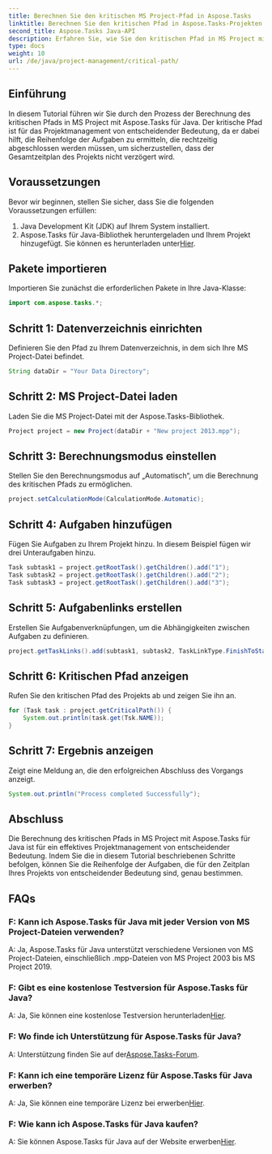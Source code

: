 ```yaml
---
title: Berechnen Sie den kritischen MS Project-Pfad in Aspose.Tasks
linktitle: Berechnen Sie den kritischen Pfad in Aspose.Tasks-Projekten
second_title: Aspose.Tasks Java-API
description: Erfahren Sie, wie Sie den kritischen Pfad in MS Project mit Aspose.Tasks für Java berechnen. Dies bietet eine Schritt-für-Schritt-Anleitung für ein effizientes Projektmanagement.
type: docs
weight: 10
url: /de/java/project-management/critical-path/
---
```

## Einführung
In diesem Tutorial führen wir Sie durch den Prozess der Berechnung des kritischen Pfads in MS Project mit Aspose.Tasks für Java. Der kritische Pfad ist für das Projektmanagement von entscheidender Bedeutung, da er dabei hilft, die Reihenfolge der Aufgaben zu ermitteln, die rechtzeitig abgeschlossen werden müssen, um sicherzustellen, dass der Gesamtzeitplan des Projekts nicht verzögert wird.
## Voraussetzungen
Bevor wir beginnen, stellen Sie sicher, dass Sie die folgenden Voraussetzungen erfüllen:
1. Java Development Kit (JDK) auf Ihrem System installiert.
2.  Aspose.Tasks für Java-Bibliothek heruntergeladen und Ihrem Projekt hinzugefügt. Sie können es herunterladen unter[Hier](https://releases.aspose.com/tasks/java/).

## Pakete importieren
Importieren Sie zunächst die erforderlichen Pakete in Ihre Java-Klasse:
```java
import com.aspose.tasks.*;
```
## Schritt 1: Datenverzeichnis einrichten
Definieren Sie den Pfad zu Ihrem Datenverzeichnis, in dem sich Ihre MS Project-Datei befindet.
```java
String dataDir = "Your Data Directory";
```
## Schritt 2: MS Project-Datei laden
Laden Sie die MS Project-Datei mit der Aspose.Tasks-Bibliothek.
```java
Project project = new Project(dataDir + "New project 2013.mpp");
```
## Schritt 3: Berechnungsmodus einstellen
Stellen Sie den Berechnungsmodus auf „Automatisch“, um die Berechnung des kritischen Pfads zu ermöglichen.
```java
project.setCalculationMode(CalculationMode.Automatic);
```
## Schritt 4: Aufgaben hinzufügen
Fügen Sie Aufgaben zu Ihrem Projekt hinzu. In diesem Beispiel fügen wir drei Unteraufgaben hinzu.
```java
Task subtask1 = project.getRootTask().getChildren().add("1");
Task subtask2 = project.getRootTask().getChildren().add("2");
Task subtask3 = project.getRootTask().getChildren().add("3");
```
## Schritt 5: Aufgabenlinks erstellen
Erstellen Sie Aufgabenverknüpfungen, um die Abhängigkeiten zwischen Aufgaben zu definieren.
```java
project.getTaskLinks().add(subtask1, subtask2, TaskLinkType.FinishToStart);
```
## Schritt 6: Kritischen Pfad anzeigen
Rufen Sie den kritischen Pfad des Projekts ab und zeigen Sie ihn an.
```java
for (Task task : project.getCriticalPath()) {
    System.out.println(task.get(Tsk.NAME));
}
```
## Schritt 7: Ergebnis anzeigen
Zeigt eine Meldung an, die den erfolgreichen Abschluss des Vorgangs anzeigt.
```java
System.out.println("Process completed Successfully");
```

## Abschluss
Die Berechnung des kritischen Pfads in MS Project mit Aspose.Tasks für Java ist für ein effektives Projektmanagement von entscheidender Bedeutung. Indem Sie die in diesem Tutorial beschriebenen Schritte befolgen, können Sie die Reihenfolge der Aufgaben, die für den Zeitplan Ihres Projekts von entscheidender Bedeutung sind, genau bestimmen.
## FAQs
### F: Kann ich Aspose.Tasks für Java mit jeder Version von MS Project-Dateien verwenden?
A: Ja, Aspose.Tasks für Java unterstützt verschiedene Versionen von MS Project-Dateien, einschließlich .mpp-Dateien von MS Project 2003 bis MS Project 2019.
### F: Gibt es eine kostenlose Testversion für Aspose.Tasks für Java?
 A: Ja, Sie können eine kostenlose Testversion herunterladen[Hier](https://releases.aspose.com/).
### F: Wo finde ich Unterstützung für Aspose.Tasks für Java?
 A: Unterstützung finden Sie auf der[Aspose.Tasks-Forum](https://forum.aspose.com/c/tasks/15).
### F: Kann ich eine temporäre Lizenz für Aspose.Tasks für Java erwerben?
 A: Ja, Sie können eine temporäre Lizenz bei erwerben[Hier](https://purchase.aspose.com/temporary-license/).
### F: Wie kann ich Aspose.Tasks für Java kaufen?
 A: Sie können Aspose.Tasks für Java auf der Website erwerben[Hier](https://purchase.aspose.com/buy).